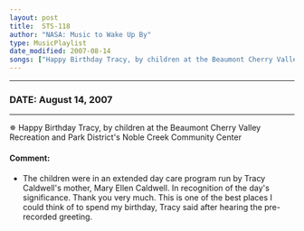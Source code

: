 ```yaml
---
layout: post
title:  STS-118
author: "NASA: Music to Wake Up By"
type: MusicPlaylist
date_modified: 2007-08-14
songs: ["Happy Birthday Tracy, by children at the Beaumont Cherry Valley Recreation and Park District's Noble Creek Community Center"]
---
```


----
### DATE: August 14, 2007
----
✵ Happy Birthday Tracy, by children at the Beaumont Cherry Valley Recreation and Park District's Noble Creek Community Center

#### Comment:
* The children were in an extended day care program run by Tracy Caldwell's mother, Mary Ellen Caldwell. In recognition of the day's significance. Thank you very much. This is one of the best places I could think of to spend my birthday, Tracy said after hearing the pre-recorded greeting.



<br/>
<center>
	<a target="_blank"
	   href="https://twitter.com/intent/tweet?hashtags=Space,NASA,Playlist,NASAWakeupCalls,SpaceProgram&text={{ page.author}}, '{{ page.songs.first }}' {{ page.title }}, {{ page.date | date: '%B %d, %Y' }}. {{ site.url }}{{ page.url }}&via=nasawakeupcalls"><i class="fab fa-twitter" alt="Tweet this page" style="font-size: 1.3em;"></i></a>
	&nbsp; 	<i class="fas fa-user-astronaut" style="font-size: 1.5em;"></i> &nbsp;
    <a id="custom_amazon_link"
       type="amzn" search="#"
       category="popular music">
    <i class="fab fa-amazon" style="font-size: 1.3em;"></i></a>
</center>

<!-- Randomly resolve an individual entry from a song array -->
<script src="/assets/javascript/seedrandom.min.js"></script>
<script>
  var wake_me_up = ["Happy Birthday Tracy, by children at the Beaumont Cherry Valley Recreation and Park District's Noble Creek Community Center"];
  var prng = new Math.seedrandom();
  function randomSong() {
    song = wake_me_up[Math.floor(Math.random() * wake_me_up.length)];
    var amazon_link = document.getElementById("custom_amazon_link");
    amazon_link.setAttribute("search", song);
  }
  window.onload = randomSong();
</script>
